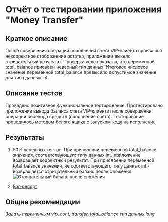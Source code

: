 # Отчёт о тестировании приложения "Money Transfer"

## Краткое описание

После совершения операции пополнения счета VIP-клиента произошло некорректное отображение остатка, приложение вывело отрицательный результат. 
Проверка кода показала, что переменной total_balance присвоен неверный тип данных. 
Итоговое числовое значение переменной total_balance превысило допустимое значение для типа данных int.

## Описание тестов

Проведено позитивное функциональное тестирование. Протестировано приложение вывода баланса счета VIP-клиента после совершения операции перевода средств (пополнение счета). Тестирование проводилось методом белого ящика с запуском кода на исполнение.

## Результаты

1. 50% успешных тестов. При присвоении переменной total_balance значения, соответствующего типу данных int, приложение возвращает корректный результат. При присвоении переменной total_balance значения, не соответствующего типу данных int - возвращается отрицательный баланс после сложения.
![Отрицательный баланс после сложения](https://user-images.githubusercontent.com/72633270/98287488-7efdc000-1fb6-11eb-93e8-dc593f85ae40.png)

2. [Баг-репорт](https://github.com/AlekO1967/Money-Transfer/issues/1#issue-737172205) 


## Общие рекомендации
*Задать переменным vip_cont, transfer, total_balance тип данных long*